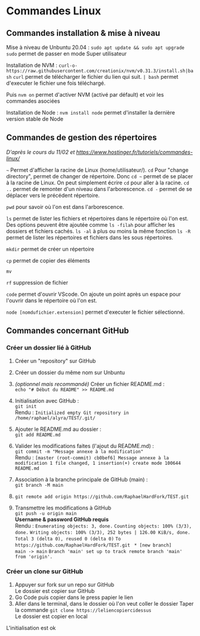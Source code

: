 # Commandes Linux

## Commandes installation & mise à niveau
Mise à niveau de Unbuntu 20.04 : `sudo apt update && sudo apt upgrade`
`sudo` permet de passer en mode Super utilisateur

Installation de NVM : `curl-o-https://raw.githubusercontent.com/creationix/nvm/v0.31.3/install.sh|bash`
`curl` permet de télécharger le fichier du lien qui suit.
`| bash` permet d'executer le fichier une fois téléchargé.


Puis `nvm on` permet d'activer NVM (activé par défault) et voir les commandes asociées

Installation de Node : `nvm install node` permet d'installer la dernière version stable de Node


## Commandes de gestion des répertoires
*D'après le cours du 11/02 et https://www.hostinger.fr/tutoriels/commandes-linux/*

`~` Permet d'afficher la racine de Linux (home/utilisateur/).
`cd` Pour "change directory", permet de changer de répertoire. Donc `cd ~` permet de se placer à la racine de Linux. 
On peut simplement écrire `cd` pour aller à la racine.
`cd ..` permet de remonter d'un niveau dans l'arborescence.
`cd -` permet de se déplacer vers le précédent répertoire.

`pwd` pour savoir où l'on est dans l'arborescence.

`ls` permet de lister les fichiers et répertoires dans le répertoire où l'on est. 
Des options peuvent être ajoutée comme `ls -filah` pour afficher les dossiers et fichiers cachés.
`ls -al` à plus ou moins la même fonction
`ls -R` permet de lister les répertoires et fichiers dans les sous répertoires.

`mkdir` permet de créer un répertoire

`cp` permet de copier des éléments

`mv`

`rf` suppression de fichier

`code` permet d'ouvrir VScode. On ajoute un point après un espace pour l'ouvrir dans le répertoire où l'on est.

`node [nomdufichier.extension]` permet d'executer le fichier sélectionné.

## Commandes concernant GitHub
### Créer un dossier lié à GitHub

1. Créer un "repository" sur GitHub  
2. Créer un dossier du même nom sur Unbuntu  
3. *(optionnel mais recommandé)* Créer un fichier README.md :  
`echo "# Début du README" >> README.md`
4. Initialisation avec GitHub :  
  `git init`  
  Rendu : `Initialized empty Git repository in /home/raphael/alyra/TEST/.git/`
5. Ajouter le README.md au dossier :  
  `git add README.md`
6. Valider les modifications faites (l'ajout du README.md) :  
  `git commit -m "Message annexe à la modification"`  
  Rendu : `[master (root-commit) cb0bef6] Message annexe à la modification
 1 file changed, 1 insertion(+)
 create mode 100644 README.md`  
 7. Association à la branche principale de GitHub (main) :  
 `git branch -M main`

8. `git remote add origin https://github.com/RaphaelHardFork/TEST.git`
9. Transmettre les modifications à GitHub  
`git push -u origin main`  
**Username & password GitHub requis**  
Rendu : `Enumerating objects: 3, done.`  `Counting objects: 100% (3/3), done.`  `Writing objects: 100% (3/3), 252 bytes | 126.00 KiB/s, done.`  `Total 3 (delta 0), reused 0 (delta 0)`  `To https://github.com/RaphaelHardFork/TEST.git`  ` * [new branch]      main -> main`  `Branch 'main' set up to track remote branch 'main' from 'origin'.` 

### Créer un clone sur GitHub
1. Appuyer sur fork sur un repo sur GitHub  
Le dossier est copier sur GitHub
2. Go Code puis copier dans le press papier le lien
3. Aller dans le terminal, dans le dossier où l'on veut coller le dossier
Taper la commande `git clone https://leliencopiercidessus`   
Le dossier est copier en local

L'initialisation est ok
